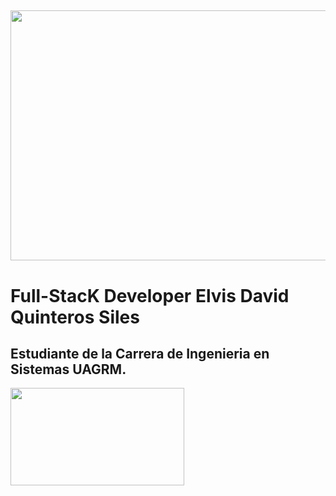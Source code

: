 

## <img src="https://i.postimg.cc/13ZK6ZFz/img-Portafolio.png" width="900" height="400" />
# Full-StacK Developer Elvis David Quinteros Siles
## Estudiante de la Carrera de Ingenieria en Sistemas UAGRM. 
<img src="https://t3.ftcdn.net/jpg/03/18/60/62/240_F_318606217_Hk8jo2MVoI33SQOkYrfOF929J7JgIP0P.jpg" width="278" height="156" />


